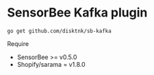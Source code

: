 # SensorBee Kafka plugin

`go get github.com/disktnk/sb-kafka`

Require

* SensorBee >= v0.5.0
* Shopify/sarama = v1.8.0
